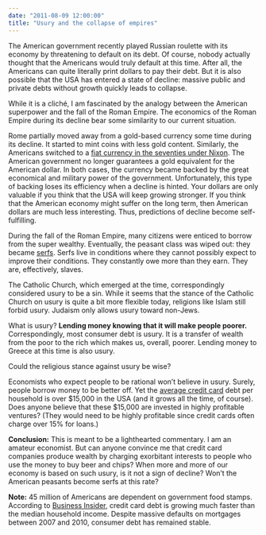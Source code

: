 ```yaml
---
date: "2011-08-09 12:00:00"
title: "Usury and the collapse of empires"
---
```




The American government recently played Russian roulette with its economy by threatening to default on its debt. Of course, nobody actually thought that the Americans would truly default at this time. After all, the Americans can quite literally print dollars to pay their debt. But it is also possible that the USA has entered a state of decline: massive public and private debts without growth quickly leads to collapse.

While it is a cliché, I am fascinated by the analogy between the American superpower and the fall of the Roman Empire. The economics of the Roman Empire during its decline bear some similarity to our current situation.

Rome partially moved away from a gold-based currency some time during its decline. It started to mint coins with less gold content. Similarly, the Americans switched to a [fiat currency in the seventies under Nixon](https://en.wikipedia.org/wiki/Nixon_Shock). The American government no longer guarantees a gold equivalent for the American dollar. In both cases, the currency became backed by the great economical and military power of the government. Unfortunately, this type of backing loses its efficiency when a decline is hinted. Your dollars are only valuable if you think that the USA will keep growing stronger. If you think that the American economy might suffer on the long term, then American dollars are much less interesting. Thus, predictions of decline become self-fulfilling.

During the fall of the Roman Empire, many citizens were enticed to borrow from the super wealthy. Eventually, the peasant class was wiped out: they became [serfs](https://en.wikipedia.org/wiki/Serfs). Serfs live in conditions where they cannot possibly expect to improve their conditions. They constantly owe more than they earn. They are, effectively, slaves.

The Catholic Church, which emerged at the time, correspondingly considered usury to be a sin. While it seems that the stance of the Catholic Church on usury is quite a bit more flexible today, religions like Islam still forbid usury. Judaism only allows usury toward non-Jews.

What is usury? __Lending money knowing that it will make people poorer.__ Correspondingly, most consumer debt is usury. It is a transfer of wealth from the poor to the rich which makes us, overall, poorer. Lending money to Greece at this time is also usury.

Could the religious stance against usury be wise?

Economists who expect people to be rational won&rsquo;t believe in usury. Surely, people borrow money to be better off. Yet the [average credit card](http://www.creditcards.com/credit-card-news/credit-card-industry-facts-personal-debt-statistics-1276.php#ixzz1UXiT20sX) debt per household is over $15,000 in the USA (and it grows all the time, of course). Does anyone believe that these $15,000 are invested in highly profitable ventures? (They would need to be highly profitable since credit cards often charge over 15% for loans.)

__Conclusion:__ This is meant to be a lighthearted commentary. I am an amateur economist. But can anyone convince me that credit card companies produce wealth by charging exorbitant interests to people who use the money to buy beer and chips? When more and more of our economy is based on such usury, is it not a sign of decline? Won&rsquo;t the American peasants become serfs at this rate?

__Note:__ 45 million of Americans are dependent on government food stamps. According to [Business Insider](http://www.businessinsider.com/chart-of-the-day-credit-card-debt-vs-median-household-income-2009-5 ), credit card debt is growing much faster than the median household income. Despite massive defaults on mortgages between 2007 and 2010, consumer debt has remained stable.

